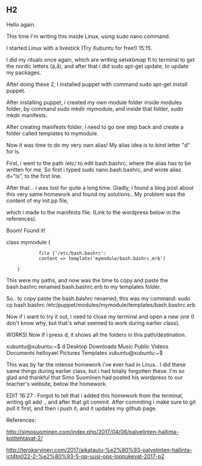 ## H2

Hello again.

This time I'm writing this inside Linux, using sudo nano command.

I started Linux with a livestick (Try Xubuntu for free!) 15:15.

I did my rituals once again, which are writing setxkbmap fi to terminal to get the nordic letters (ä,å), and after that i did sudo apt-get update, to update my packages.

After doing these 2, I installed puppet with command sudo apt-get install puppet.

After installing puppet, i created my own module folder inside modules folder, by command sudo mkdir mymodule, and inside that folder, sudo mkdir manifests.

After creating manifests folder, I need to go one step back and create a folder called templates to mymodule.

Now it was time to do my very own alias! My alias idea is to bind letter "d" for ls.

First, i went to the path /etc/ to edit bash.bashrc, where the alias has to be written for me. So first i typed sudo nano bash.bashrc, and wrote alias d="ls", to the first line.

After that... i was lost for quite a long time. Gladly, i found a blog post about this very same homework and found my solutions.. My problem was the content of my init.pp file,

which i made to the manifests file. (Link to the wordpress below in the references).

Boom! Found it!

class mymodule {

                file {'/etc/bash.bashrc':
                content => template('mymodule/bash.bashrc.erb')

        }


This were my paths, and now was the time to copy and paste the bash.bashrc renamed bash.bashrc.erb to my templates folder.

So.. to copy paste the bash.bashrc renamed, this was my command: sudo cp bash.bashrc /etc/puppet/modules/mymodule/templates/bash.bashrc.erb

Now if i want to try it out, i need to close my terminal and open a new one (I don't know why, but that's what seemed to work during earlier class). 

WORKS! Now if i press d, it shows all the folders in this path/destination.

xubuntu@xubuntu:~$ d
Desktop    Downloads  Music     Public     Videos
Documents  helloyael  Pictures  Templates
xubuntu@xubuntu:~$ 

This was by far the intense homework i've ever had in Linux.. I did these same things during earlier class, but i had totally forgotten these. I'm so glad and thankful that
Simo Suominen had posted his wordpress to our teacher's website, below the homework.

EDIT 16:27 : Forgot to tell that i added this homework from the terminal, writing git add ., and after that git commit. After commiting i make sure to git pull it first, and then
i push it, and it updates my github page.

References:

http://simosuominen.com/index.php/2017/04/06/palvelinten-hallinta-kotitehtavat-2/

http://terokarvinen.com/2017/aikataulu-%e2%80%93-palvelinten-hallinta-ict4tn022-2-%e2%80%93-5-op-uusi-ops-loppukevat-2017-p2
